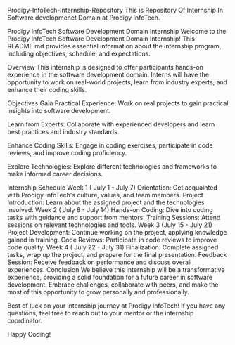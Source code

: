 Prodigy-InfoTech-Internship-Repository
This is Repository Of Internship In Software developmenet Domain at Prodigy InfoTech.

Prodigy InfoTech Software Development Domain Internship
Welcome to the Prodigy InfoTech Software Development Domain Internship! This README.md provides essential information about the internship program, including objectives, schedule, and expectations.

Overview
This internship is designed to offer participants hands-on experience in the software development domain. Interns will have the opportunity to work on real-world projects, learn from industry experts, and enhance their coding skills.

Objectives
Gain Practical Experience: Work on real projects to gain practical insights into software development.

Learn from Experts: Collaborate with experienced developers and learn best practices and industry standards.

Enhance Coding Skills: Engage in coding exercises, participate in code reviews, and improve coding proficiency.

Explore Technologies: Explore different technologies and frameworks to make informed career decisions.

Internship Schedule
Week 1 ( July 1 - July 7)
Orientation: Get acquainted with Prodigy InfoTech's culture, values, and team members.
Project Introduction: Learn about the assigned project and the technologies involved.
Week 2 ( July 8 - July 14)
Hands-on Coding: Dive into coding tasks with guidance and support from mentors.
Training Sessions: Attend sessions on relevant technologies and tools.
Week 3 (July 15 - July 21)
Project Development: Continue working on the project, applying knowledge gained in training.
Code Reviews: Participate in code reviews to improve code quality.
Week 4 ( July 22 - July 31)
Finalization: Complete assigned tasks, wrap up the project, and prepare for the final presentation.
Feedback Session: Receive feedback on performance and discuss overall experiences.
Conclusion
We believe this internship will be a transformative experience, providing a solid foundation for a future career in software development. Embrace challenges, collaborate with peers, and make the most of this opportunity to grow personally and professionally.

Best of luck on your internship journey at Prodigy InfoTech! If you have any questions, feel free to reach out to your mentor or the internship coordinator.

Happy Coding!
